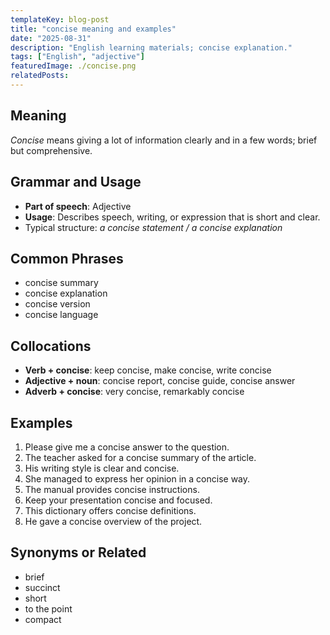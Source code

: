 ```yaml
---
templateKey: blog-post
title: "concise meaning and examples"
date: "2025-08-31"
description: "English learning materials; concise explanation."
tags: ["English", "adjective"]
featuredImage: ./concise.png
relatedPosts:
---
```


## Meaning

_Concise_ means giving a lot of information clearly and in a few words; brief but comprehensive.

## Grammar and Usage

- **Part of speech**: Adjective
- **Usage**: Describes speech, writing, or expression that is short and clear.
- Typical structure: _a concise statement / a concise explanation_

## Common Phrases

- concise summary
- concise explanation
- concise version
- concise language

## Collocations

- **Verb + concise**: keep concise, make concise, write concise
- **Adjective + noun**: concise report, concise guide, concise answer
- **Adverb + concise**: very concise, remarkably concise

## Examples

1. Please give me a concise answer to the question.
2. The teacher asked for a concise summary of the article.
3. His writing style is clear and concise.
4. She managed to express her opinion in a concise way.
5. The manual provides concise instructions.
6. Keep your presentation concise and focused.
7. This dictionary offers concise definitions.
8. He gave a concise overview of the project.

## Synonyms or Related

- brief
- succinct
- short
- to the point
- compact
